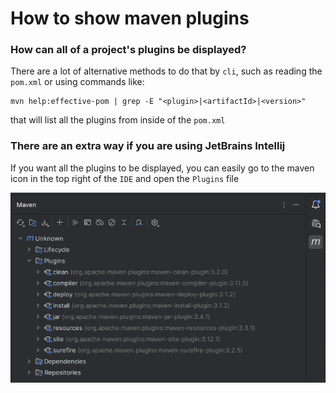 # How to show maven plugins

### How can all of a project's plugins be displayed?

There are a lot of alternative methods to do that by `cli`, such as reading the `pom.xml` or using commands like:

```shell
mvn help:effective-pom | grep -E "<plugin>|<artifactId>|<version>"
```

that will list all the plugins from inside of the `pom.xml`

### There are an extra way if you are using JetBrains Intellij

If you want all the plugins to be displayed, you can easily go to the maven icon in the top right of the `IDE` and open the `Plugins` file

![img.png](../assets/img.png)
